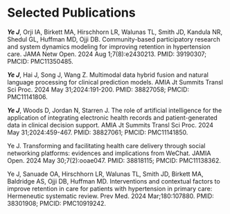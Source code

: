 # Selected Publications

***Ye J***, Orji IA, Birkett MA, Hirschhorn LR, Walunas TL, Smith JD, Kandula NR, Shedul GL, Huffman MD, Ojji DB. Community-based participatory research and system dynamics modeling for improving retention in hypertension care. JAMA Netw Open. 2024 Aug 1;7(8):e2430213. PMID: 39190307; PMCID: PMC11350485.

***Ye J***, Hai J, Song J, Wang Z. Multimodal data hybrid fusion and natural language processing for clinical prediction models. AMIA Jt Summits Transl Sci Proc. 2024 May 31;2024:191-200. PMID: 38827058; PMCID: PMC11141806.

***Ye J***, Woods D, Jordan N, Starren J. The role of artificial intelligence for the application of integrating electronic health records and patient-generated data in clinical decision support. AMIA Jt Summits Transl Sci Proc. 2024 May 31;2024:459-467. PMID: 38827061; PMCID: PMC11141850.

Ye J. Transforming and facilitating health care delivery through social networking platforms: evidences and implications from WeChat. JAMIA Open. 2024 May 30;7(2):ooae047. PMID: 38818115; PMCID: PMC11138362.

Ye J, Sanuade OA, Hirschhorn LR, Walunas TL, Smith JD, Birkett MA, Baldridge AS, Ojji DB, Huffman MD. Interventions and contextual factors to improve retention in care for patients with hypertension in primary care: Hermeneutic systematic review. Prev Med. 2024 Mar;180:107880. PMID: 38301908; PMCID: PMC10919242.
